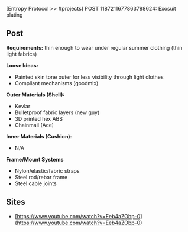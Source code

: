 [Entropy Protocol >> #projects] POST 1187211677863788624: Exosuit plating 

## Post
**Requirements:** thin enough to wear under regular summer clothing (thin light fabrics)

**Loose Ideas:**
- Painted skin tone outer for less visibility through light clothes 
- Compliant mechanisms (goodmix)

**Outer Materials (Shell):**
- Kevlar
- Bulletproof fabric layers (new guy)
- 3D printed hex ABS 
- Chainmail (Ace)

**Inner Materials (Cushion)**:
- N/A 

**Frame/Mount Systems**
- Nylon/elastic/fabric straps 
- Steel rod/rebar frame 
- Steel cable joints

## Sites
- [https://www.youtube.com/watch?v=Eeb4aZObp-0](https://www.youtube.com/watch?v=Eeb4aZObp-0)
